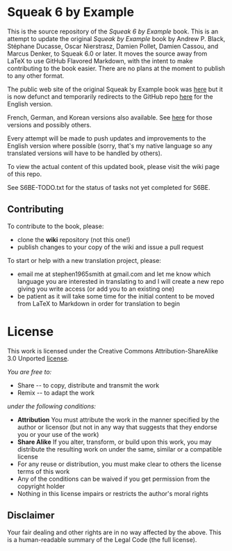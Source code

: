 # Squeak 6 by Example
This is the source repository of the *Squeak 6 by Example* book. This is an attempt to update the original *Squeak by Example* book by Andrew P. Black, Stéphane Ducasse, Oscar Nierstrasz, Damien Pollet, Damien Cassou, and Marcus Denker, to Squeak 6.0 or later. It moves the source away from LaTeX to use GitHub Flavored Markdown, with the intent to make contributing to the book easier. There are no plans at the moment to publish to any other format.

The public web site of the original Squeak by Example book was [here](http://squeakbyexample.org/) but it is now defunct and temporarily redirects to the GitHub repo [here](https://github.com/SquareBracketAssociates/SqueakByExample-english) for the English version.

French, German, and Korean versions also available. See [here](http://github.com/SquareBracketAssociates/) for those versions and possibly others.

Every attempt will be made to push updates and improvements to the English version where possible (sorry, that's my native language so any translated versions will have to be handled by others).

To view the actual content of this updated book, please visit the wiki page of this repo.

See S6BE-TODO.txt for the status of tasks not yet completed for S6BE.

## Contributing

To contribute to the book, please:

- clone the **wiki** repository (not this one!)
- publish changes to your copy of the wiki and issue a pull request

To start or help with a new translation project, please:

- email me at stephen1965smith at gmail.com and let me know which language you are interested in translating to and I will create a new repo giving you write access (or add you to an existing one)
- be patient as it will take some time for the initial content to be moved from LaTeX to Markdown in order for translation to begin

# License

This work is licensed under the Creative Commons Attribution-ShareAlike 3.0 Unported [license](http://creativecommons.org/licenses/by-sa/3.0/).

_You are free to:_

- Share -- to copy, distribute and transmit the work
- Remix -- to adapt the work

_under the following conditions:_

- **Attribution** You must attribute the work in the manner specified by the author or licensor (but not in any way that suggests that they endorse you or your use of the work)
- **Share Alike** If you alter, transform, or build upon this work, you may distribute the resulting work on under the same, similar or a compatible license
- For any reuse or distribution, you must make clear to others the license terms of this work
- Any of the conditions can be waived if you get permission from the copyright holder
- Nothing in this license impairs or restricts the author's moral rights

## Disclaimer

Your fair dealing and other rights are in no way affected by the above. This is a human-readable summary of the Legal Code (the full license).


